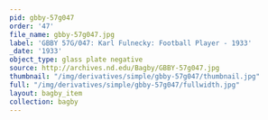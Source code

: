 ```yaml
---
pid: gbby-57g047
order: '47'
file_name: gbby-57g047.jpg
label: 'GBBY 57G/047: Karl Fulnecky: Football Player - 1933'
_date: '1933'
object_type: glass plate negative
source: http://archives.nd.edu/Bagby/GBBY-57g047.jpg
thumbnail: "/img/derivatives/simple/gbby-57g047/thumbnail.jpg"
full: "/img/derivatives/simple/gbby-57g047/fullwidth.jpg"
layout: bagby_item
collection: bagby
---
```

